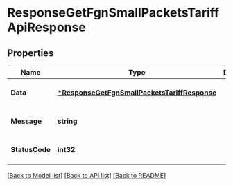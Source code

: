 # ResponseGetFgnSmallPacketsTariffApiResponse

## Properties
Name | Type | Description | Notes
------------ | ------------- | ------------- | -------------
**Data** | [***ResponseGetFgnSmallPacketsTariffResponse**](response.GetFgnSmallPacketsTariffResponse.md) |  | [optional] [default to null]
**Message** | **string** |  | [optional] [default to null]
**StatusCode** | **int32** |  | [optional] [default to null]

[[Back to Model list]](../README.md#documentation-for-models) [[Back to API list]](../README.md#documentation-for-api-endpoints) [[Back to README]](../README.md)


